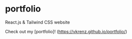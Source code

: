 # portfolio
React.js &amp; Tailwind CSS website

Check out my [portfolio]! (https://vkrenz.github.io/portfolio/)
